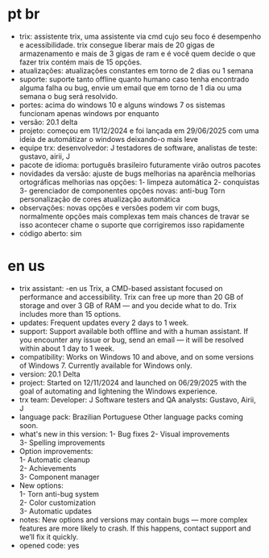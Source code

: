 # pt br
- trix:
assistente
trix, uma assistente via cmd cujo seu foco é desempenho e acessibilidade.
trix consegue liberar mais de 20 gigas de armazenamento e mais de 3 gigas de ram e é você quem decide o que fazer
trix contém mais de 15 opções.
- atualizações:
atualizações constantes em torno de 2 dias ou 1 semana 
- suporte:
suporte tanto offline quanto humano
caso tenha encontrado alguma falha ou bug, envie um email que em torno de 1 dia ou uma semana o bug será resolvido.
- portes:
acima do windows 10 e alguns windows 7 os sistemas funcionam
apenas windows por enquanto
- versão:
20.1 delta
- projeto:
começou em 11/12/2024 e foi lançada em 29/06/2025 com uma ideia de automátizar o windows deixando-o mais leve
- equipe trx:
desenvolvedor: J
testadores de software, analistas de teste: gustavo, airii, J
- pacote de idioma:
português brasileiro
futuramente virão outros pacotes
- novidades da versão:
ajuste de bugs
melhorias na aparência
melhorias ortográficas
melhorias nas opções:
1- limpeza automática
2- conquistas
3- gerenciador de componentes
opções novas:
anti-bug Torn
personalização de cores
atualização automática
- observações:
novas opções e versões podem vir com bugs, normalmente opções mais complexas tem mais chances de travar
se isso acontecer chame o suporte que corrigiremos isso rapidamente
- código aberto:
sim

# en us
- trix
assistant:
-en us
Trix, a CMD-based assistant focused on performance and accessibility.
Trix can free up more than 20 GB of storage and over 3 GB of RAM — and you decide what to do.
Trix includes more than 15 options.
- updates:
Frequent updates every 2 days to 1 week.
- support:
Support available both offline and with a human assistant.
If you encounter any issue or bug, send an email — it will be resolved within about 1 day to 1 week.
- compatibility:
Works on Windows 10 and above, and on some versions of Windows 7.
Currently available for Windows only.
- version:
20.1 Delta
- project:
Started on 12/11/2024 and launched on 06/29/2025 with the goal of automating and lightening the Windows experience.
- trx team:
Developer: J
Software testers and QA analysts: Gustavo, Airii, J
- language pack:
Brazilian Portuguese
Other language packs coming soon.
- what's new in this version:
1- Bug fixes
2- Visual improvements  
3- Spelling improvements  
- Option improvements:  
1- Automatic cleanup  
2- Achievements  
3- Component manager  
- New options:  
1- Torn anti-bug system  
2- Color customization  
3- Automatic updates  
- notes:
New options and versions may contain bugs — more complex features are more likely to crash.
If this happens, contact support and we’ll fix it quickly.
- opened code:
yes
